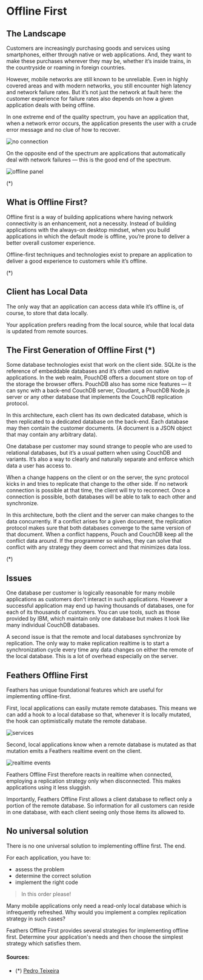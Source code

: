 # Offline First

## The Landscape

Customers are increasingly purchasing goods and services using smartphones, either through native or web applications. And, they want to make these purchases wherever they may be, whether it’s inside trains, in the countryside or roaming in foreign countries.

However, mobile networks are still known to be unreliable. Even in highly covered areas and with modern networks, you still encounter high latency and network failure rates. But it’s not just the network at fault here: the customer experience for failure rates also depends on how a given application deals with being offline.

In one extreme end of the quality spectrum, you have an application that, when a network error occurs, the application presents the user with a crude error message and no clue of how to recover.

![no connection](./assets/no-connection-1.jpg)

On the opposite end of the spectrum are applications that automatically deal with network failures — this is the good end of the spectrum.

![offline panel](./assets/snapshot-4e.jpg)

(*)

## What is Offline First?

Offline first is a way of building applications where having network connectivity is an enhancement, not a necessity. Instead of building applications with the always-on desktop mindset, when you build applications in which the default mode is offline, you’re prone to deliver a better overall customer experience.

Offline-first techniques and technologies exist to prepare an application to deliver a good experience to customers while it’s offline.
 
(*)

## Client has Local Data

The only way that an application can access data while it’s offline is, of course, to store that data locally.

Your application prefers reading from the local source, while that local data is updated from remote sources.

## The First Generation of Offline First (*)

Some database technologies exist that work on the client side. SQLite is the reference of embeddable databases and it’s often used on native applications. In the web realm, PouchDB offers a document store on top of the storage the browser offers. PouchDB also has some nice features —  it can sync with a back-end CouchDB server, Cloudant, a PouchDB Node.js server or any other database that implements the CouchDB replication protocol.

In this architecture, each client has its own dedicated database, which is then replicated to a dedicated database on the back-end. Each database may then contain the customer documents. (A document is a JSON object that may contain any arbitrary data).

One database per customer may sound strange to people who are used to relational databases, but it’s a usual pattern when using CouchDB and variants. It’s also a way to clearly and naturally separate and enforce which data a user has access to.

When a change happens on the client or on the server, the sync protocol kicks in and tries to replicate that change to the other side. If no network connection is possible at that time, the client will try to reconnect. Once a connection is possible, both databases will be able to talk to each other and synchronize.

In this architecture, both the client and the server can make changes to the data concurrently. If a conflict arises for a given document, the replication protocol makes sure that both databases converge to the same version of that document. When a conflict happens, Pouch and CouchDB keep all the conflict data around. If the programmer so wishes, they can solve that conflict with any strategy they deem correct and that minimizes data loss.

(*)

## Issues

One database per customer is logically reasonable for many mobile applications as customers don't interact in such applications.
However a successful application may end up having thousands of databases, one for each of its thousands of customers.
You can use tools, such as those provided by IBM, which maintain only one database but makes it look like many individual CouchDB databases.

A second issue is that the remote and local databases synchronize by replication.
The only way to make replication realtime is to start a synchronization cycle every time any data changes on either the remote of the local database.
This is a lot of overhead especially on the server.

## Feathers Offline First

Feathers has unique foundational features which are useful for implementing offline-first.

First, local applications can easily mutate remote databases.
This means we can add a hook to a local database so that, whenever it is locally mutated, the hook can optimistically mutate the remote database.

![services](./assets/service-diagram-basic.jpg)

Second, local applications know when a remote database is mutated as that mutation emits a Feathers realtime event on the client.

![realtime events](./assets/realtime-events-flow.jpg)

Feathers Offline First therefore reacts in realtime when connected, employing a replication strategy only when disconnected.
This makes applications using it less sluggish.

Importantly, Feathers Offline First allows a client database to reflect only a portion of the remote database.
So information for all customers can reside in one database, with each client seeing only those items its allowed to.

## No universal solution

There is no one universal solution to implementing offline first. The end.

For each application, you have to:
- assess the problem
- determine the correct solution
- implement the right code

> In this order please!

Many mobile applications only need a read-only local database which is infrequently refreshed.
Why would you implement a complex replication strategy in such cases?

Feathers Offline First provides several strategies for implementing offline first.
Determine your application's needs and then choose the simplest strategy which satisfies them.

#### Sources:

- (*) [Pedro Teixeira](https://thenewstack.io/build-better-customer-experience-applications-using-offline-first-principles/)
